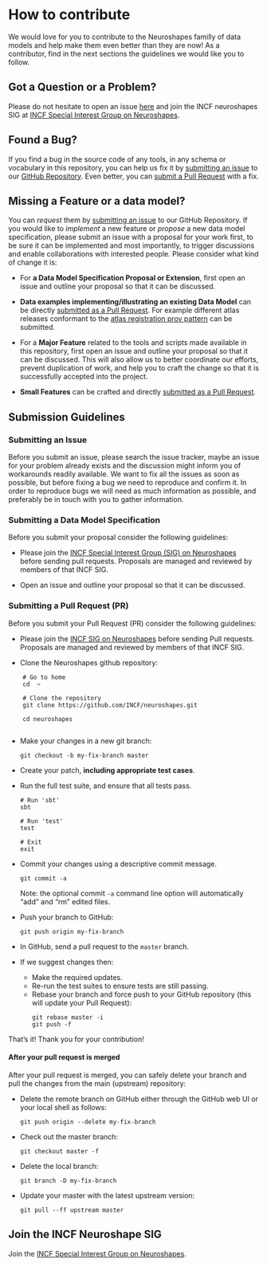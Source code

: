 # How to contribute

We would love for you to contribute to the Neuroshapes familly of data models and help make them even better than they are now!
As a contributor, find in the next sections the guidelines we would like you to follow.

## Got a Question or a Problem?
Please do not hesitate to open an issue [here](https://github.com/INCF/neuroshapes/issues) and join the INCF neuroshapes SIG at [INCF Special Interest Group on Neuroshapes](https://www.incf.org/activities/standards-and-best-practices/incf-special-interest-groups/incf-sig-on-neuroshapes-open).

## Found a Bug?
If you find a bug in the source code of any tools, in any schema or vocabulary in this repository, you can help us fix it by
[submitting an issue](#submit-issue) to our [GitHub Repository](https://github.com/INCF/neuroshapes). Even better, you can
[submit a Pull Request](#submit-pr) with a fix.

## Missing a Feature or a data model?
You can *request* them by [submitting an issue](#submit-issue) to our GitHub
Repository. If you would like to *implement* a new feature or *propose* a new data model specification, please submit an issue with a proposal for your work first, to be sure it can be implemented and most importantly, to trigger discussions and enable collaborations with interested people.
Please consider what kind of change it is:

* For **a Data Model Specification Proposal or Extension**, first open an issue and outline your proposal so that it can be discussed.

* **Data examples implementing/illustrating an existing Data Model** can be directly [submitted as a Pull Request](#submit-pr). For example different atlas releases conformant to the 
[atlas registration prov pattern](https://github.com/INCF/neuroshapes/blob/master/provpatterns/assets/atlas-registration-prov-template.svg) can be submitted.

* For a **Major Feature** related to the tools and scripts made available in this repository, first open an issue and outline your proposal so that it can be
discussed. This will also allow us to better coordinate our efforts, prevent duplication of work,
and help you to craft the change so that it is successfully accepted into the project.


* **Small Features** can be crafted and directly [submitted as a Pull Request](#submit-pr).

## Submission Guidelines
### Submitting an Issue
Before you submit an issue, please search the issue tracker, maybe an issue for your problem already
exists and the discussion might inform you of workarounds readily available.
We want to fix all the issues as soon as possible, but before fixing a bug we need to reproduce and
confirm it. In order to reproduce bugs we will need as much information as possible, and preferably
be in touch with you to gather information.

### Submitting a Data Model Specification
Before you submit your proposal consider the following guidelines:

* Please join the [INCF Special Interest Group (SIG) on Neuroshapes](https://www.incf.org/activities/standards-and-best-practices/incf-special-interest-groups/incf-sig-on-neuroshapes-open) before sending pull requests.
  Proposals are managed and reviewed by members of that INCF SIG.
 
* Open an issue and outline your proposal so that it can be discussed.




### Submitting a Pull Request (PR)
Before you submit your Pull Request (PR) consider the following guidelines:

* Please join the [INCF SIG on Neuroshapes]() before sending Pull requests.
  Proposals are managed and reviewed by members of that INCF SIG.


* Clone the Neuroshapes github repository:

```shell
    # Go to home
    cd  ~
    
    # Clone the repository
    git clone https://github.com/INCF/neuroshapes.git
    
    cd neuroshapes
    
```
    
* Make your changes in a new git branch:

     ```shell
     git checkout -b my-fix-branch master
     ```
* Create your patch, **including appropriate test cases**.

* Run the full test suite, and ensure that all tests pass.

    ```shell
    # Run 'sbt'
    sbt
    
    # Run 'test'
    test
    
    # Exit
    exit
    
    ```
* Commit your changes using a descriptive commit message.

     ```shell
     git commit -a
     ```
  Note: the optional commit `-a` command line option will automatically “add” and “rm” edited files.

* Push your branch to GitHub:

    ```shell
    git push origin my-fix-branch
    ```
* In GitHub, send a pull request to the `master` branch.

* If we suggest changes then:
  * Make the required updates.
  * Re-run the test suites to ensure tests are still passing.
  * Rebase your branch and force push to your GitHub repository (this will update your Pull Request):
    ```shell
    git rebase master -i
    git push -f
    ```
That’s it! Thank you for your contribution!
#### After your pull request is merged
After your pull request is merged, you can safely delete your branch and pull the changes
from the main (upstream) repository:
* Delete the remote branch on GitHub either through the GitHub web UI or your local shell as follows:
    ```shell
    git push origin --delete my-fix-branch
    ```

* Check out the master branch:

    ```shell
    git checkout master -f
    ```

* Delete the local branch:
    ```shell
    git branch -D my-fix-branch
    ```

* Update your master with the latest upstream version:
    ```shell
    git pull --ff upstream master
    ```
    
## Join the INCF Neuroshape SIG

Join the [INCF Special Interest Group on Neuroshapes](https://www.incf.org/activities/standards-and-best-practices/incf-special-interest-groups/incf-sig-on-neuroshapes-open).